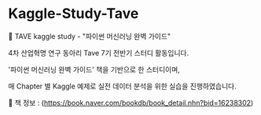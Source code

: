 # Kaggle-Study-Tave
📖 TAVE kaggle study - "파이썬 머신러닝 완벽 가이드"

4차 산업혁명 연구 동아리 Tave 7기 전반기 스터디 활동입니다.

'파이썬 머신러닝 완벽 가이드' 책을 기반으로 한 스터디이며,

매 Chapter 별 Kaggle 예제로 실전 데이터 분석을 위한 실습을 진행하였습니다.

🔗 책 정보 : (https://book.naver.com/bookdb/book_detail.nhn?bid=16238302)
